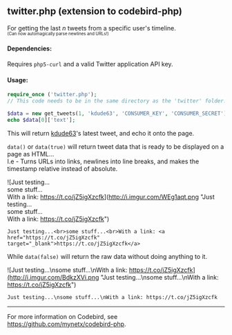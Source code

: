 ## twitter.php (extension to codebird-php)

For getting the last _n_ tweets from a specific user's timeline.  
<sup><sub>(Can now automagically parse newlines and URLs!)</sub></sup>

#### Dependencies:

Requires `php5-curl` and a valid Twitter application API key.

#### Usage:

```php
require_once ('twitter.php'); 
// This code needs to be in the same directory as the 'twitter' folder!

$data = new get_tweets(1, 'kdude63', 'CONSUMER_KEY', 'CONSUMER_SECRET')->data();
echo $data[0]['text'];
```
    	
This will return [kdude63](https://twitter.com/kdude63)'s latest tweet, and echo it onto the page.

`data()` or `data(true)` will return tweet data that is ready to be displayed on a page as HTML...  
I.e - Turns URLs into links, newlines into line breaks, and makes the timestamp relative instead of absolute.

![Just testing...<br>some stuff...<br>With a link: <a href="https://t.co/jZ5igXzcfk" target="_blank">https://t.co/jZ5igXzcfk</a>](http://i.imgur.com/WEg1aqt.png "Just testing...<br>some stuff...<br>With a link: <a href="https://t.co/jZ5igXzcfk" target="_blank">https://t.co/jZ5igXzcfk</a>")

    Just testing...<br>some stuff...<br>With a link: <a href="https://t.co/jZ5igXzcfk" target="_blank">https://t.co/jZ5igXzcfk</a>

While `data(false)` will return the raw data without doing anything to it.

![Just testing...\nsome stuff...\nWith a link: https://t.co/jZ5igXzcfk](http://i.imgur.com/BdkzXVi.png "Just testing...\nsome stuff...\nWith a link: https://t.co/jZ5igXzcfk")

    Just testing...\nsome stuff...\nWith a link: https://t.co/jZ5igXzcfk
    
___
    
For more information on Codebird, see https://github.com/mynetx/codebird-php.
